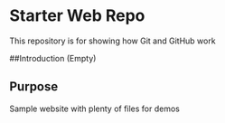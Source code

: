 # Starter Web Repo

This repository is for showing how Git and GitHub work

##Introduction
(Empty)

## Purpose

Sample website with plenty of files for demos